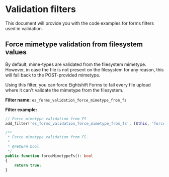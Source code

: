 # Validation filters

This document will provide you with the code examples for forms filters used in validation.

## Force mimetype validation from filesystem values
By default, mime-types are validated from the filesystem mimetype.
However, in case the file is not present on the filesystem for any reason, this will fall back to the POST-provided mimetype.

Using this filter, you can force Eightshift Forms to fail every file upload where it can't validate the mimetype from the filesystem.

**Filter name:**
`es_forms_validation_force_mimetype_from_fs`

**Filter example:**
```php
// Force mimetype validation from FS
add_filter('es_forms_validation_force_mimetype_from_fs', [$this, 'forceMimetypeFs']);

/**
 * Force mimetype validation from FS.
 *
 * @return bool
 */
public function forceMimetypeFs(): bool
{
	return true;
}
```
